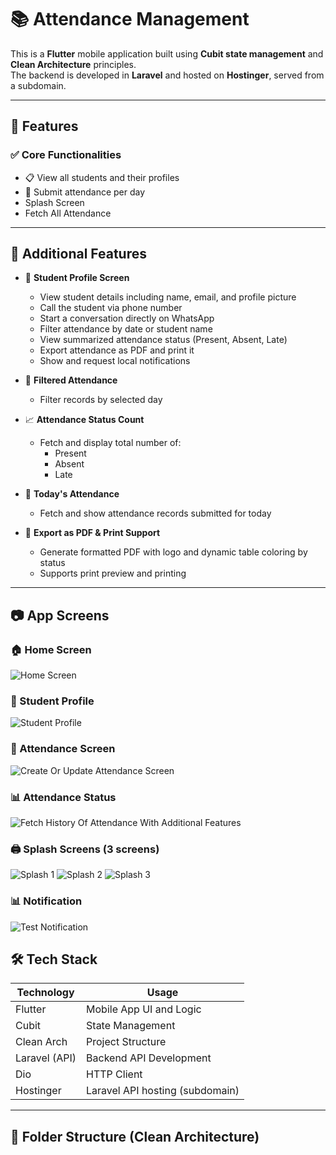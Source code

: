 # 📚 Attendance Management 

This is a **Flutter** mobile application built using **Cubit state management** and **Clean Architecture** principles.  
The backend is developed in **Laravel** and hosted on **Hostinger**, served from a subdomain.

---

## 🚀 Features

### ✅ Core Functionalities

- 📋 View all students and their profiles
- 📆 Submit attendance per day
- Splash Screen
- Fetch All Attendance


---

## 🌟 Additional Features

- 👤 **Student Profile Screen**
    - View student details including name, email, and profile picture
    - Call the student via phone number
    - Start a conversation directly on WhatsApp
    - Filter attendance by date or student name
    - View summarized attendance status (Present, Absent, Late)
    - Export attendance as PDF and print it
    - Show and request local notifications

- 📅 **Filtered Attendance**
    - Filter records by selected day

- 📈 **Attendance Status Count**
    - Fetch and display total number of:
        - Present
        - Absent
        - Late

- 📆 **Today's Attendance**
    - Fetch and show attendance records submitted for today

- 🧾 **Export as PDF & Print Support**
    - Generate formatted PDF with logo and dynamic table coloring by status
    - Supports print preview and printing

---

## 📷 App Screens

### 🏠 Home Screen
![Home Screen](screenshots/Screenshot_20250622_185432.jpg)

### 👤 Student Profile
![Student Profile](screenshots/Screenshot_20250622_190532.jpg)

### 📆 Attendance Screen
![Create Or Update Attendance Screen](screenshots/Screenshot_20250622_185450.jpg)

### 📊 Attendance Status
![Fetch History Of Attendance With Additional Features](screenshots/Screenshot_20250622_185516.jpg)

### 🖨️ Splash Screens (3 screens)
![Splash 1](screenshots/Screenshot_20250622_185351.jpg)
![Splash 2](screenshots/Screenshot_20250622_185405.jpg)
![Splash 3](screenshots/Screenshot_20250622_185414.jpg)


### 📊 Notification
![Test Notification](screenshots/Screenshot_20250622_185545.jpg)

## 🛠️ Tech Stack

| Technology    | Usage                         |
|---------------|-------------------------------|
| Flutter       | Mobile App UI and Logic       |
| Cubit         | State Management              |
| Clean Arch    | Project Structure             |
| Laravel (API) | Backend API Development       |
| Dio           | HTTP Client                   |
| Hostinger     | Laravel API hosting (subdomain)|

---

## 📁 Folder Structure (Clean Architecture)


